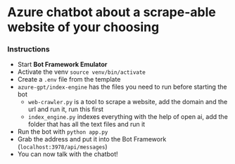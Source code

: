 # Azure chatbot about a scrape-able website of your choosing

### Instructions

- Start <b>Bot Framework Emulator </b>
- Activate the venv ```source venv/bin/activate```
- Create a ```.env``` file from the template
- ```azure-gpt/index-engine``` has the files you need to run before starting the bot
  - ```web-crawler.py``` is a tool to scrape a website, add the domain and the url and run it, run this first
  - ```index_engine.py``` indexes everything with the help of open ai, add the folder that has all the text files and run it
- Run the bot with ```python app.py``` 
- Grab the address and put it into the Bot Framework (```localhost:3978/api/messages```)
- You can now talk with the chatbot!
  